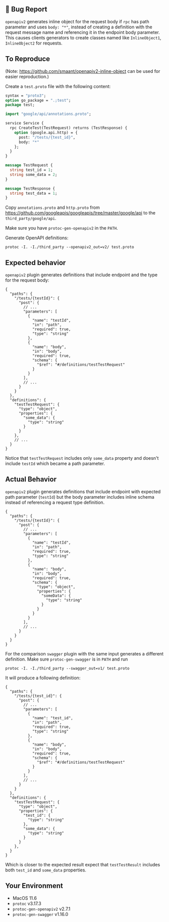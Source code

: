 ## 🐛 Bug Report

`openapiv2` generates inline object for the request body if `rpc` has path parameter and uses `body: "*"`, 
instead of creating a definition with the request message name and referencing it in the endpoint body parameter.
This causes clients generators to create classes named like `InlineObject1`, `InlineObject2` for requests. 

## To Reproduce

(Note: https://github.com/smaant/openapiv2-inline-object can be used for easier reproduction.)

Create a `test.proto` file with the following content:

```protobuf
syntax = "proto3";
option go_package = ".;test";
package test;

import "google/api/annotations.proto";

service Service {
  rpc CreateTest(TestRequest) returns (TestResponse) {
    option (google.api.http) = {
      post: "/tests/{test_id}",
      body: "*"
    };
  }
}

message TestRequest {
  string test_id = 1;
  string some_data = 2;
}

message TestResponse {
  string test_data = 1;
}
```

Copy `annotations.proto` and `http.proto` from https://github.com/googleapis/googleapis/tree/master/google/api to the
`third_party/google/api`.

Make sure you have `protoc-gen-openapiv2` in the `PATH`.

Generate OpenAPI definitions:
```shell
protoc -I. -I./third_party --openapiv2_out=v2/ test.proto
```

## Expected behavior

`openapiv2` plugin generates definitions that include endpoint and the type for the request body:

```json5
{
  "paths": {
    "/tests/{testId}": {
      "post": {
        // ...
        "parameters": [
          {
            "name": "testId",
            "in": "path",
            "required": true,
            "type": "string"
          },
          {
            "name": "body",
            "in": "body",
            "required": true,
            "schema": {
              "$ref": "#/definitions/testTestRequest"
            }
          }
        ],
        // ...
      }
    }
  },
  "definitions": {
    "testTestRequest": {
      "type": "object",
      "properties": {
        "some_data": {
          "type": "string"
        }
      }
    },
    // ...
  }
}
```

Notice that `testTestRequest` includes only `some_data` property and doesn't include `testId`
which became a path parameter.

## Actual Behavior

`openapiv2` plugin generates definitions that include endpoint with expected path parameter (`testId`) but the body
parameter includes inline schema instead of referencing a request type definition.

```json5
{
  "paths": {
    "/tests/{testId}": {
      "post": {
        // ...
        "parameters": [
          {
            "name": "testId",
            "in": "path",
            "required": true,
            "type": "string"
          },
          {
            "name": "body",
            "in": "body",
            "required": true,
            "schema": {
              "type": "object",
              "properties": {
                "someData": {
                  "type": "string"
                }
              }
            }
          }
        ],
        // ...
      }
    }
  }
}
```

For the comparison `swagger` plugin with the same input generates a different definition. 
Make sure `protoc-gen-swagger` is in `PATH` and run
```shell
protoc -I. -I./third_party --swagger_out=v1/ test.proto
```

It will produce a following definition:
```json5
{
  "paths": {
    "/tests/{test_id}": {
      "post": {
        // ...
        "parameters": [
          {
            "name": "test_id",
            "in": "path",
            "required": true,
            "type": "string"
          },
          {
            "name": "body",
            "in": "body",
            "required": true,
            "schema": {
              "$ref": "#/definitions/testTestRequest"
            }
          }
        ],
        // ...
      }
    }
  },
  "definitions": {
    "testTestRequest": {
      "type": "object",
      "properties": {
        "test_id": {
          "type": "string"
        },
        "some_data": {
          "type": "string"
        }
      }
    },
  }
}
```

Which is closer to the expected result expect that `testTestResult` includes both `test_id` and `some_data` properties.

## Your Environment
* MacOS 11.6
* `protoc` v3.17.3
* `protoc-gen-openapiv2` v2.7.1
* `protoc-gen-swagger` v1.16.0
